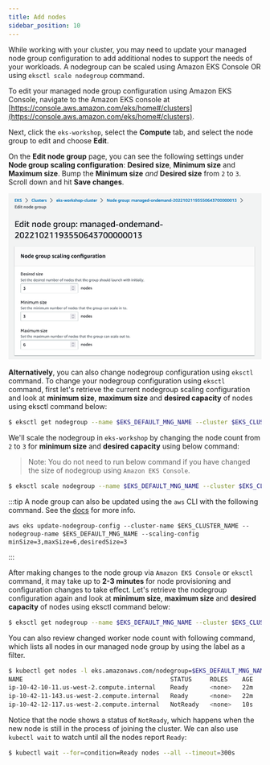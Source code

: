 ```yaml
---
title: Add nodes
sidebar_position: 10
---
```

While working with your cluster, you may need to update your managed node group configuration to add additional nodes to support the needs of your workloads. A nodegroup can be scaled using Amazon EKS Console OR  using `eksctl scale nodegroup` command.

 To edit your managed node group configuration using Amazon EKS Console, navigate to the Amazon EKS console at [https://console.aws.amazon.com/eks/home#/clusters](https://console.aws.amazon.com/eks/home#/clusters).

Next, click the `eks-workshop`, select the **Compute** tab, and select the node group to edit and choose **Edit**.

On the **Edit node group** page, you can see the following settings under **Node group scaling configuration**: **Desired size**, **Minimum size** and **Maximum size**. Bump the **Minimum size** *and* **Desired size** from `2` to `3`. Scroll down and hit **Save changes**.


![Added nodes in UI](../assets/added-nodes.png)


**Alternatively**, you can also change nodegroup configuration using `eksctl` command. To change your nodegroup configuration using `eksctl` command, first let's retrieve the current nodegroup scaling configuration and look at **minimum size**, **maximum size** and **desired capacity** of nodes using eksctl command below:

```bash
$ eksctl get nodegroup --name $EKS_DEFAULT_MNG_NAME --cluster $EKS_CLUSTER_NAME
```

We'll scale the nodegroup in `eks-workshop` by changing the node count from `2` to `3` for **minimum size** and **desired capacity** using below command:
>Note: You do not need to run below command if you have changed the size of nodegroup using `Amazon EKS Console`.

```bash
$ eksctl scale nodegroup --name $EKS_DEFAULT_MNG_NAME --cluster $EKS_CLUSTER_NAME --nodes 3 --nodes-min 3 --nodes-max 6
```

:::tip
A node group can also be updated using the `aws` CLI with the following command. See the [docs](https://docs.aws.amazon.com/cli/latest/reference/eks/update-nodegroup-config.html) for more info.

```
aws eks update-nodegroup-config --cluster-name $EKS_CLUSTER_NAME --nodegroup-name $EKS_DEFAULT_MNG_NAME --scaling-config minSize=3,maxSize=6,desiredSize=3
```
:::

After making changes to the node group via `Amazon EKS Console` or `eksctl` command, it may take up to **2-3 minutes** for node provisioning and configuration changes to take effect. Let's retrieve the nodegroup configuration again and look at **minimum size**, **maximum size** and **desired capacity** of nodes using eksctl command below:

```bash
$ eksctl get nodegroup --name $EKS_DEFAULT_MNG_NAME --cluster $EKS_CLUSTER_NAME
```

You can also review changed worker node count with following command, which lists all nodes in our managed node group by using the label as a filter.

```bash
$ kubectl get nodes -l eks.amazonaws.com/nodegroup=$EKS_DEFAULT_MNG_NAME
NAME                                         STATUS     ROLES    AGE   VERSION
ip-10-42-10-11.us-west-2.compute.internal    Ready      <none>   22m   v1.23.9-eks-ba74326
ip-10-42-11-143.us-west-2.compute.internal   Ready      <none>   22m   v1.23.9-eks-ba74326
ip-10-42-12-117.us-west-2.compute.internal   NotReady   <none>   10s   v1.23.9-eks-ba74326
```

Notice that the node shows a status of `NotReady`, which happens when the new node is still in the process of joining the cluster. We can also use `kubectl wait` to watch until all the nodes report `Ready`:

```bash
$ kubectl wait --for=condition=Ready nodes --all --timeout=300s
```
